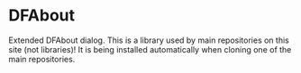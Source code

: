 # DFAbout
 Extended DFAbout dialog. This is a library used by main repositories on this site (not libraries)! It is being installed automatically when cloning one of the main repositories.
